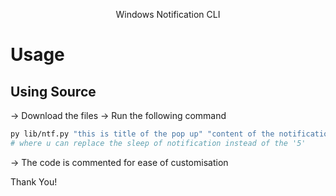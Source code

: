 <p style="text-align: center;">Windows Notification CLI</p>

# Usage

## Using Source

-> Download the files
-> Run the following command
```bash
py lib/ntf.py "this is title of the pop up" "content of the notification" 5
# where u can replace the sleep of notification instead of the '5'
```
-> The code is commented for ease of customisation

Thank You!
